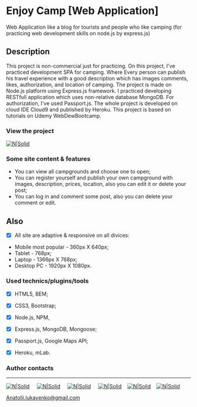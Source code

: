 # Enjoy Camp [Web Application]

Web Application like a blog for tourists and people who like camping (for practicing web development skills on node.js by express.js)

## Description

This project is non-commercial just for practicing. On this project, I've practiced development SPA for camping. Where Every person can publish his travel experience with a good description which has images comments, likes, authorization, and location of camping.
The project is made on Node.js platform using Express.js framework. I practiced developing RESTfull application which uses non-relative database MongoDB. For authorization, I've used Passport.js. The whole project is developed on cloud IDE Cloud9 and published by Heroku. This project is based on tutorials on Udemy WebDewBootcamp.

### View the project

 [![N|Solid](https://i.ibb.co/XbyGXQd/readme-site-buttons-enjoycamp-03.png)](https://tranquil-forest-29916.herokuapp.com/) &nbsp;&nbsp;&nbsp;&nbsp;&nbsp;&nbsp;

### Some site content & features

- You can view all campgrounds and choose one to open;
- You can register yourself and publish your own campground with images, description, prices, location, also you can edit it or delete your post;
- You can log in and comment some post, also you can delete your comment or edit.


## Also

- [x] All site are adaptive & responsive on all divices:
 - Mobile most popular - 360px X 640px;
 - Tablet - 768px;
 - Laptop - 1366px X 768px;
 - Desktop PC - 1920px X 1080px.

### Used technics/plugins/tools

- [x] HTML5, BEM;
- [x] CSS3, Bootstrap; 
- [x] Node.js, NPM, 
- [x] Express.js, MongoDB, Mongoose;
- [x] Passport.js, Google Maps API;
- [x] Heroku, mLab.


### Author contacts
---
 [![N|Solid](https://image.ibb.co/kxmx5T/facebook_icon_2.png)](https://www.facebook.com/profile.php?id=100004768836692) &nbsp; &nbsp; [![N|Solid](https://image.ibb.co/gjgmzo/linkedin_icon_2.png)](https://www.linkedin.com/in/anatolii-lukavenko/) &nbsp; &nbsp; [![N|Solid](https://image.ibb.co/hsM8C8/cv_icon_2.png)](https://luancv.000webhostapp.com/) &nbsp; &nbsp; [![N|Solid](https://image.ibb.co/cw7UkT/mail_icon_2.png)](Anatolii.lukavenko@gmail.com)&nbsp; &nbsp; [![N|Solid](https://i.ibb.co/YLnMgNr/blog.png)](https://blogluan.000webhostapp.com/)&nbsp; &nbsp; [![N|Solid](https://i.ibb.co/K71YFpB/upwork.png)](https://www.upwork.com/o/profiles/users/_~0166e2e8e838bcaeff/)


 Anatolii.lukavenko@gmail.com

